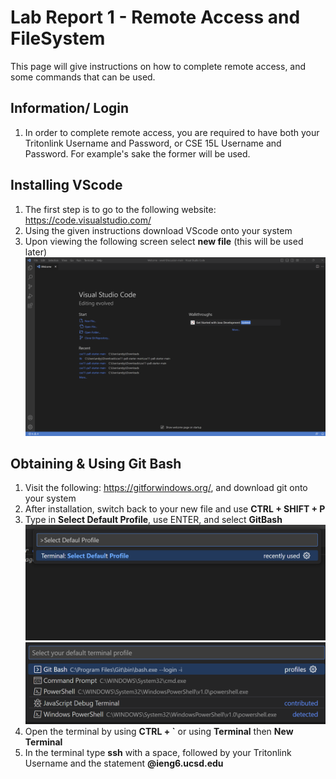# Lab Report 1 - Remote Access and FileSystem

This page will give instructions on how to complete remote access, and some commands that can be used.

## Information/ Login
1. In order to complete remote access, you are required to have both your Tritonlink Username and Password, or CSE 15L Username and Password. For example's sake the former will be used.

## Installing VScode
1. The first step is to go to the following website: https://code.visualstudio.com/
2. Using the given instructions download VScode onto your system
3. Upon viewing the following screen select **new file** (this will be used later)
![Image](vscodescreenshot.png)

## Obtaining & Using Git Bash
1. Visit the following: https://gitforwindows.org/, and download git onto your system
2. After installation, switch back to your new file and use **CTRL + SHIFT + P**
3. Type in **Select Default Profile**, use ENTER, and select **GitBash**
![Image](selectdefaulprofile.png)
![Image](gitbash.png)
4. Open the terminal by using **CTRL + `** or using **Terminal** then **New Terminal**
5. In the terminal type **ssh** with a space, followed by your Tritonlink Username and the statement **@ieng6.ucsd.edu** 
